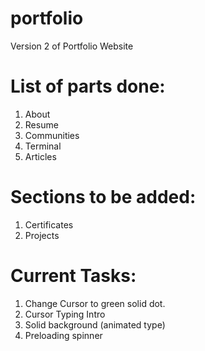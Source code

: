 # portfolio
Version 2 of Portfolio Website

# List of parts done:
1) About <br>
2) Resume <br>
3) Communities <br>
4) Terminal <br>
5) Articles <br>

# Sections to be added:
1) Certificates <br>
2) Projects <br>

# Current Tasks:
1) Change Cursor to green solid dot.
2) Cursor Typing Intro
3) Solid background (animated type)
4) Preloading spinner
